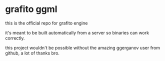 # grafito ggml

this is the official repo for grafito engine

it's meant to be built automatically from a server so binaries can work correctly.

this project wouldn't be possible without the amazing ggerganov user from github, a lot of thanks bro.
